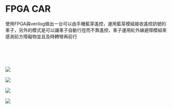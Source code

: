 # FPGA CAR

使用FPGA與verilog做出一台可以由手機藍芽遙控，運用藍芽模組接收遙控訊號的車子，另外的模式是可以讓車子自動行徑而不靠遙控，車子運用紅外線避障模組來感測前方障礙物並且及時轉彎再前行
<br>
<br>
<br>
<br><br>
<br>
![](https://github.com/zzzzz314314/fpga-bluetooth-car/blob/master/fpga_car.png)
<br>
<br>
![](https://github.com/zzzzz314314/fpga-bluetooth-car/blob/master/fpga_car3.png)
<br>
<br>
![](https://github.com/zzzzz314314/fpga-bluetooth-car/blob/master/fpga_car2.png)
<br>
<br>
![](https://github.com/zzzzz314314/fpga-bluetooth-car/blob/master/fpga_car1.png)
